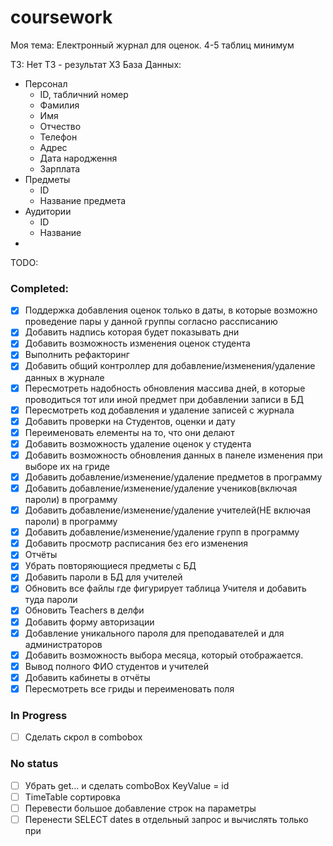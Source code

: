 # coursework
Моя тема: Електронный журнал для оценок.
4-5 таблиц минимум

ТЗ: Нет ТЗ - результат ХЗ
База Данных:
  - Персонал
    - ID, табличний номер
    - Фамилия
    - Имя
    - Отчество
    - Телефон
    - Адрес
    - Дата народження
    - Зарплата
  - Предметы
    - ID
    - Название предмета
  - Аудитории
    - ID
    - Название
  - 


TODO:
### Completed:
- [x] Поддержка добавления оценок только в даты, 
  в которые возможно проведение пары у данной группы согласно рассписанию
- [x] Добавить надпись которая будет показывать дни
- [x] Добавить возможность изменения оценок студента
- [x] Выполнить рефакторинг
- [x] Добавить общий контроллер для добавление/изменения/удаление данных в журнале
- [x] Пересмотреть надобность обновления массива дней, 
  в которые проводиться тот или иной предмет при добавлении записи в БД
- [x] Пересмотреть код добавления и удаление записей с журнала
- [x] Добавить проверки на Студентов, оценки и дату
- [x] Переименовать елементы на то, что они делают
- [x] Добавить возможность удаление оценок у студента
- [x] Добавить возможность обновления данных в панеле изменения при выборе их на гриде
- [x] Добавить добавление/изменение/удаление предметов в программу
- [x] Добавить добавление/изменение/удаление учеников(включая пароли) в программу
- [x] Добавить добавление/изменение/удаление учителей(НЕ включая пароли) в программу
- [x] Добавить добавление/изменение/удаление групп в программу
- [x] Добавить просмотр расписания без его изменения
- [x] Отчёты
- [x] Убрать повторяющиеся предметы с БД
- [x] Добавить пароли в БД для учителей
- [x] Обновить все файлы где фигурирует таблица Учителя и добавить туда пароли
- [x] Обновить Teachers в делфи
- [x] Добавить форму авторизации
- [x] Добавление уникального пароля для преподавателей и для администраторов
- [x] Добавить возможность выбора месяца, который отображается.
- [x] Вывод полного ФИО студентов и учителей
- [x] Добавить кабинеты в отчёты
- [x] Пересмотреть все гриды и переименовать поля
### In Progress
- [ ] Сделать скрол в combobox

### No status
- [ ] Убрать get... и сделать comboBox KeyValue = id
- [ ] TimeTable сортировка
- [ ] Перевести большое добавление строк на параметры
- [ ] Перенести SELECT dates в отдельный запрос и вычислять только при 